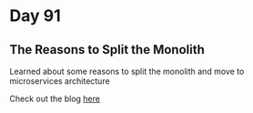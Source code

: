 # Day 91

## The Reasons to Split the Monolith

Learned about some reasons to split the monolith and move to microservices architecture

Check out the blog [here](https://rufilboy.hashnode.dev/day-91-the-reasons-to-split-the-monolith)
